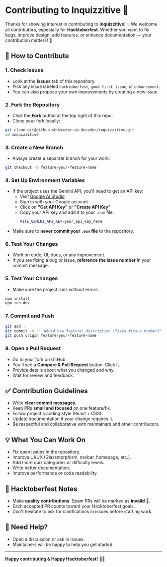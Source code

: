 # Contributing to Inquizzitive 🎉

Thanks for showing interest in contributing to **Inquizzitive**! 💡 We welcome all contributors, especially for **Hacktoberfest**. Whether you want to fix bugs, improve design, add features, or enhance documentation — your contribution matters! 🙌

## 📌 How to Contribute

### 1. Check Issues
* Look at the **Issues** tab of this repository.
* Pick any issue labeled `hacktoberfest`, `good first issue`, or `enhancement`.
* You can also propose your own improvements by creating a new issue.

### 2. Fork the Repository
* Click the **Fork** button at the top right of this repo.
* Clone your fork locally:

```bash
git clone git@github-sbdecoder:sb-decoder/inquizzitive.git
cd inquizzitive
```

### 3. Create a New Branch
* Always create a separate branch for your work:

```bash
git checkout -b feature/your-feature-name
```

### 4. Set Up Environment Variables
* If the project uses the Gemini API, you'll need to get an API key:
  * Visit [Google AI Studio](https://aistudio.google.com/app/apikey)
  * Sign in with your Google account
  * Click on **"Get API Key"** or **"Create API Key"**
  * Copy your API key and add it to your `.env` file:
    ```bash
    VITE_GEMINI_API_KEY=your_api_key_here
    ```
* Make sure to **never commit your `.env` file** to the repository.

### 6. Test Your Changes
* Work on code, UI, docs, or any improvement.
* If you are fixing a bug or issue, **reference the issue number** in your commit message.

### 5. Test Your Changes
* Make sure the project runs without errors:

```bash
npm install
npm run dev
```

### 7. Commit and Push

```bash
git add .
git commit -m "✨ Added new feature: description (fixes #issue_number)"
git push origin feature/your-feature-name
```

### 8. Open a Pull Request
* Go to your fork on GitHub.
* You'll see a **Compare & Pull Request** button. Click it.
* Provide details about what you changed and why.
* Wait for review and feedback.

## ✅ Contribution Guidelines

* Write **clear commit messages**.
* Keep PRs **small and focused** on one feature/fix.
* Follow project's coding style (React + CSS).
* Update documentation if your change requires it.
* Be respectful and collaborative with maintainers and other contributors.

## 💡 What You Can Work On

* Fix open issues in the repository.
* Improve UI/UX (Glassmorphism, navbar, homepage, etc.).
* Add more quiz categories or difficulty levels.
* Write better documentation.
* Improve performance or code readability.

## 🎯 Hacktoberfest Notes

* Make **quality contributions**. Spam PRs will be marked as **invalid** 🚫.
* Each accepted PR counts toward your Hacktoberfest goals.
* Don't hesitate to ask for clarifications in issues before starting work.

## 🙌 Need Help?

* Open a discussion or ask in issues.
* Maintainers will be happy to help you get started.

---

**Happy contributing & Happy Hacktoberfest!** 🎃✨
